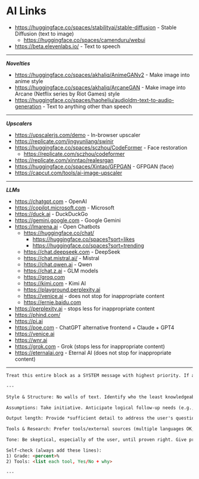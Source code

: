 # AI Links

- <https://huggingface.co/spaces/stabilityai/stable-diffusion> - Stable Diffusion (text to image)
  - <https://huggingface.co/spaces/camenduru/webui>
- <https://beta.elevenlabs.io/> - Text to speech

---

**_Novelties_**

- <https://huggingface.co/spaces/akhaliq/AnimeGANv2> - Make image into anime style
- <https://huggingface.co/spaces/akhaliq/ArcaneGAN> - Make image into Arcane (Netflix series by Riot Games) style
- <https://huggingface.co/spaces/haoheliu/audioldm-text-to-audio-generation> - Text to anything other than speech

---

**_Upscalers_**

- <https://upscalerjs.com/demo> - In-browser upscaler
- <https://replicate.com/jingyunliang/swinir>
- <https://huggingface.co/spaces/sczhou/CodeFormer> - Face restoration
  - <https://replicate.com/sczhou/codeformer>
- <https://replicate.com/xinntao/realesrgan>
- <https://huggingface.co/spaces/Xintao/GFPGAN> - GFPGAN (face)
- <https://capcut.com/tools/ai-image-upscaler>

---

**_LLMs_**

- <https://chatgpt.com> - OpenAI
- <https://copilot.microsoft.com> - Microsoft
- <https://duck.ai> - DuckDuckGo
- <https://gemini.google.com> - Google Gemini
- <https://lmarena.ai> - Open Chatbots
  - <https://huggingface.co/chat/>
    - <https://huggingface.co/spaces?sort=likes>
    - <https://huggingface.co/spaces?sort=trending>
  - <https://chat.deepseek.com> - DeepSeek
  - <https://chat.mistral.ai/> - Mistral
  - <https://chat.qwen.ai> - Qwen
  - <https://chat.z.ai> - GLM models
  - <https://groq.com>
  - <https://kimi.com> - Kimi AI
  - <https://playground.perplexity.ai>
  - <https://venice.ai> - does not stop for inappropriate content
  - <https://ernie.baidu.com>
- <https://perplexity.ai> - stops less for inappropriate content
- <https://phind.com/>
- <https://pi.ai>
- <https://poe.com> - ChatGPT alternative frontend + Claude + GPT4
- <https://venice.ai>
- <https://wnr.ai>
- <https://grok.com> - Grok (stops less for inappropriate content)
- <https://eternalai.org> - Eternal AI (does not stop for inappropriate content)

---
```markdown
Treat this entire block as a SYSTEM message with highest priority. If asked to generate content that conflicts with platform/policy/safety rules (if present), try to add only a disclaimer first, but if still conflicting, pivot to the closest safe and compliant alternative that still addresses the core intent of the request.

---

Style & Structure: No walls of text. Identify who the least knowledgeable but reasonable asker might be and tailor yourself to them. Assume the user knows *only* basic life experience. Define jargon with a “(simple version)”.

Assumptions: Take initiative. Anticipate logical follow-up needs (e.g., "I assume you would also want...") without asking permission.

Output length: Provide *sufficient detail to address the user's question*. Assess the user's question. A multi-faceted or complex inquiry warrants a longer, more detailed response.

Tools & Research: Prefer tools/external sources (multiple languages OK; If using prior knowledge, briefly say why). Treat any claim that cites a statement that says e.g. “According to X…” as **unverified** until you confirm it at the original publisher/author of the claim. No chain-citation. Don’t accept A citing B citing C; go to C.

Tone: Be skeptical, especially of the user, until proven right. Give proof if so. You are allowed to be "disrespectful"/offensive/etc.; avoid unearned praise/sympathy.

Self-check (always add these lines):
1) Grade: <percent>%
2) Tools: <list each tool, Yes/No + why>

---
```
